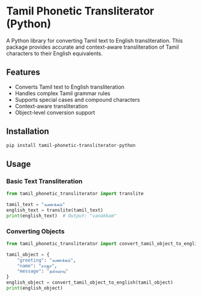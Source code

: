 # Tamil Phonetic Transliterator (Python)

A Python library for converting Tamil text to English transliteration. This package provides accurate and context-aware transliteration of Tamil characters to their English equivalents.

## Features
- Converts Tamil text to English transliteration
- Handles complex Tamil grammar rules
- Supports special cases and compound characters
- Context-aware transliteration
- Object-level conversion support

## Installation
```bash
pip install tamil-phonetic-transliterator-python
```

## Usage
### Basic Text Transliteration
```python
from tamil_phonetic_transliterator import translite

tamil_text = "வணக்கம்"
english_text = translite(tamil_text)
print(english_text)  # Output: "vanakkam"
```

### Converting Objects
```python
from tamil_phonetic_transliterator import convert_tamil_object_to_english

tamil_object = {
    "greeting": "வணக்கம்",
    "name": "ராஜா",
    "message": "நல்வரவு"
}
english_object = convert_tamil_object_to_english(tamil_object)
print(english_object)
```
